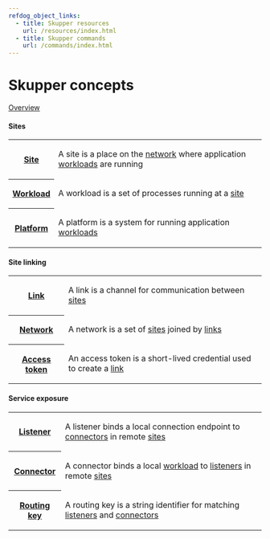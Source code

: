 ```yaml
---
refdog_object_links:
  - title: Skupper resources
    url: /resources/index.html
  - title: Skupper commands
    url: /commands/index.html
---
```


# Skupper concepts

[Overview](overview.html)

#### Sites

<table class="objects">
<tr><th><a href="{{site_prefix}}/concepts/site.html">Site</a></th><td><p>A site is a place on the <a href="network.html">network</a> where application <a href="workload.html">workloads</a> are running</p>
</td></tr>
<tr><th><a href="{{site_prefix}}/concepts/workload.html">Workload</a></th><td><p>A workload is a set of processes running at a <a href="site.html">site</a></p>
</td></tr>
<tr><th><a href="{{site_prefix}}/concepts/platform.html">Platform</a></th><td><p>A platform is a system for running application <a href="workload.html">workloads</a></p>
</td></tr>
</table>

#### Site linking

<table class="objects">
<tr><th><a href="{{site_prefix}}/concepts/link.html">Link</a></th><td><p>A link is a channel for communication between <a href="site.html">sites</a></p>
</td></tr>
<tr><th><a href="{{site_prefix}}/concepts/network.html">Network</a></th><td><p>A network is a set of <a href="site.html">sites</a> joined by <a href="link.html">links</a></p>
</td></tr>
<tr><th><a href="{{site_prefix}}/concepts/access-token.html">Access token</a></th><td><p>An access token is a short-lived credential used to create a <a href="link.html">link</a></p>
</td></tr>
</table>

#### Service exposure

<table class="objects">
<tr><th><a href="{{site_prefix}}/concepts/listener.html">Listener</a></th><td><p>A listener binds a local connection endpoint to <a href="connector.html">connectors</a> in remote <a href="site.html">sites</a></p>
</td></tr>
<tr><th><a href="{{site_prefix}}/concepts/connector.html">Connector</a></th><td><p>A connector binds a local <a href="workload.html">workload</a> to <a href="listener.html">listeners</a> in remote <a href="site.html">sites</a></p>
</td></tr>
<tr><th><a href="{{site_prefix}}/concepts/routing-key.html">Routing key</a></th><td><p>A routing key is a string identifier for matching <a href="listener.html">listeners</a> and <a href="connector.html">connectors</a></p>
</td></tr>
</table>
